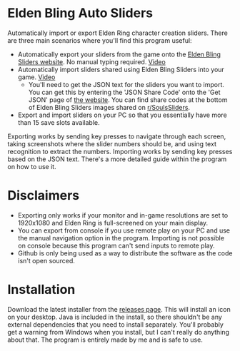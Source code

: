 # Elden Bling Auto Sliders
Automatically import or export Elden Ring character creation sliders. There are three main scenarios where you'll find this program useful:
- Automatically export your sliders from the game onto the [Elden Bling Sliders website](https://eldenblingsliders.com/). No manual typing required. [Video](https://youtu.be/7AuwbdmkPG4)
- Automatically import sliders shared using Elden Bling Sliders into your game. [Video](https://youtu.be/eGzAVpAZXio)
  - You'll need to get the JSON text for the sliders you want to import. You can get this by entering the 'JSON Share Code' onto the 'Get JSON' page of [the website](https://eldenblingsliders.com/). You can find share codes at the bottom of Elden Bling Sliders images shared on [r/SoulsSliders](https://www.reddit.com/r/SoulsSliders).
- Export and import sliders on your PC so that you essentially have more than 15 save slots available.

Exporting works by sending key presses to navigate through each screen, taking screenshots where the slider numbers should be, and using text recognition to extract the numbers. Importing works by sending key presses based on the JSON text. There's a more detailed guide within the program on how to use it.

# Disclaimers
- Exporting only works if your monitor and in-game resolutions are set to 1920x1080 and Elden Ring is full-screened on your main display.
- You can export from console if you use remote play on your PC and use the manual navigation option in the program. Importing is not possible on console because this program can't send inputs to remote play.
- Github is only being used as a way to distribute the software as the code isn't open sourced. 

# Installation
Download the latest installer from the [releases page](https://github.com/fazedankinbank/EldenBlingAutoSliders/releases). This will install an icon on your desktop. Java is included in the install, so there shouldn't be any external dependencies that you need to install separately. You'll probably get a warning from Windows when you install, but I can't really do anything about that. The program is entirely made by me and is safe to use.
